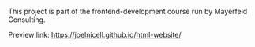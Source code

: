 This project is part of the frontend-development course run by Mayerfeld Consulting.

Preview link: https://joelnicell.github.io/html-website/
